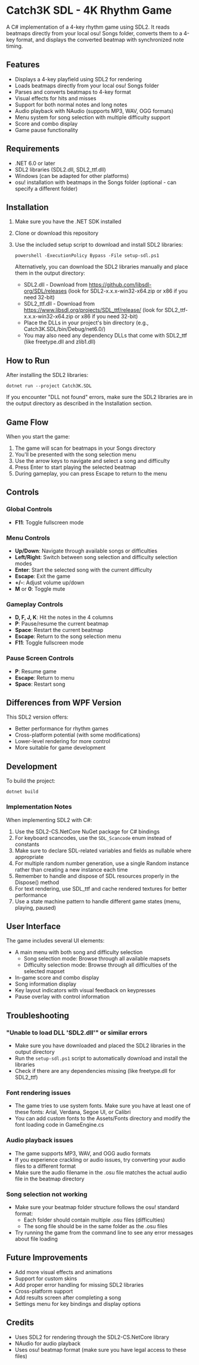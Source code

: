 # Catch3K SDL - 4K Rhythm Game

A C# implementation of a 4-key rhythm game using SDL2. It reads beatmaps directly from your local osu! Songs folder, converts them to a 4-key format, and displays the converted beatmap with synchronized note timing.

## Features

- Displays a 4-key playfield using SDL2 for rendering
- Loads beatmaps directly from your local osu! Songs folder
- Parses and converts beatmaps to 4-key format
- Visual effects for hits and misses
- Support for both normal notes and long notes
- Audio playback with NAudio (supports MP3, WAV, OGG formats)
- Menu system for song selection with multiple difficulty support
- Score and combo display
- Game pause functionality

## Requirements

- .NET 6.0 or later
- SDL2 libraries (SDL2.dll, SDL2_ttf.dll)
- Windows (can be adapted for other platforms)
- osu! installation with beatmaps in the Songs folder (optional - can specify a different folder)

## Installation

1. Make sure you have the .NET SDK installed
2. Clone or download this repository
3. Use the included setup script to download and install SDL2 libraries:
   ```
   powershell -ExecutionPolicy Bypass -File setup-sdl.ps1
   ```
   
   Alternatively, you can download the SDL2 libraries manually and place them in the output directory:
   - SDL2.dll - Download from https://github.com/libsdl-org/SDL/releases (look for SDL2-x.x.x-win32-x64.zip or x86 if you need 32-bit)
   - SDL2_ttf.dll - Download from https://www.libsdl.org/projects/SDL_ttf/release/ (look for SDL2_ttf-x.x.x-win32-x64.zip or x86 if you need 32-bit)
   - Place the DLLs in your project's bin directory (e.g., Catch3K.SDL/bin/Debug/net6.0/)
   - You may also need any dependency DLLs that come with SDL2_ttf (like freetype.dll and zlib1.dll)

## How to Run

After installing the SDL2 libraries:

```
dotnet run --project Catch3K.SDL
```

If you encounter "DLL not found" errors, make sure the SDL2 libraries are in the output directory as described in the Installation section.

## Game Flow

When you start the game:
1. The game will scan for beatmaps in your Songs directory
2. You'll be presented with the song selection menu
3. Use the arrow keys to navigate and select a song and difficulty
4. Press Enter to start playing the selected beatmap
5. During gameplay, you can press Escape to return to the menu

## Controls

### Global Controls
- **F11**: Toggle fullscreen mode

### Menu Controls
- **Up/Down**: Navigate through available songs or difficulties
- **Left/Right**: Switch between song selection and difficulty selection modes
- **Enter**: Start the selected song with the current difficulty
- **Escape**: Exit the game
- **+/-**: Adjust volume up/down
- **M** or **0**: Toggle mute

### Gameplay Controls
- **D, F, J, K**: Hit the notes in the 4 columns
- **P**: Pause/resume the current beatmap
- **Space**: Restart the current beatmap
- **Escape**: Return to the song selection menu
- **F11**: Toggle fullscreen mode

### Pause Screen Controls
- **P**: Resume game
- **Escape**: Return to menu
- **Space**: Restart song

## Differences from WPF Version

This SDL2 version offers:
- Better performance for rhythm games
- Cross-platform potential (with some modifications)
- Lower-level rendering for more control
- More suitable for game development

## Development

To build the project:

```
dotnet build
```

### Implementation Notes

When implementing SDL2 with C#:
1. Use the SDL2-CS.NetCore NuGet package for C# bindings
2. For keyboard scancodes, use the `SDL_Scancode` enum instead of constants
3. Make sure to declare SDL-related variables and fields as nullable where appropriate
4. For multiple random number generation, use a single Random instance rather than creating a new instance each time
5. Remember to handle and dispose of SDL resources properly in the Dispose() method
6. For text rendering, use SDL_ttf and cache rendered textures for better performance
7. Use a state machine pattern to handle different game states (menu, playing, paused)

## User Interface

The game includes several UI elements:
- A main menu with both song and difficulty selection
  - Song selection mode: Browse through all available mapsets
  - Difficulty selection mode: Browse through all difficulties of the selected mapset
- In-game score and combo display
- Song information display
- Key layout indicators with visual feedback on keypresses
- Pause overlay with control information

## Troubleshooting

### "Unable to load DLL 'SDL2.dll'" or similar errors
- Make sure you have downloaded and placed the SDL2 libraries in the output directory 
- Run the `setup-sdl.ps1` script to automatically download and install the libraries
- Check if there are any dependencies missing (like freetype.dll for SDL2_ttf)

### Font rendering issues
- The game tries to use system fonts. Make sure you have at least one of these fonts: Arial, Verdana, Segoe UI, or Calibri
- You can add custom fonts to the Assets/Fonts directory and modify the font loading code in GameEngine.cs

### Audio playback issues
- The game supports MP3, WAV, and OGG audio formats
- If you experience crackling or audio issues, try converting your audio files to a different format
- Make sure the audio filename in the .osu file matches the actual audio file in the beatmap directory

### Song selection not working
- Make sure your beatmap folder structure follows the osu! standard format:
  - Each folder should contain multiple .osu files (difficulties)
  - The song file should be in the same folder as the .osu files
- Try running the game from the command line to see any error messages about file loading

## Future Improvements

- Add more visual effects and animations
- Support for custom skins
- Add proper error handling for missing SDL2 libraries
- Cross-platform support
- Add results screen after completing a song
- Settings menu for key bindings and display options

## Credits

- Uses SDL2 for rendering through the SDL2-CS.NetCore library
- NAudio for audio playback
- Uses osu! beatmap format (make sure you have legal access to these files) 
